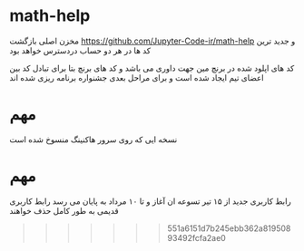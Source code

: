 
# math-help
مخزن اصلی بازگشت https://github.com/Jupyter-Code-ir/math-help
و  جدید ترین کد ها در هر دو حساب دردسترس خواهد بود

کد های اپلود شده در برنچ مین جهت داوری می باشد و کد های برنچ  بتا برای تبادل کد بین اعضای تیم ایجاد شده است و برای مراحل بعدی جشنواره برنامه ریزی شده اند
# مهم
نسخه ایی که روی سرور هاکنینگ   منسوخ شده است 
# مهم
رابط کاربری جدید از ۱۵ تیر تسوعه ان آغاز و تا ۱۰ مرداد به پایان می رسد 
رابط کاربری قدیمی به طور کامل حذف خواهند 
>>>>>>> 551a6151d7b245ebb362a81950893492fcfa2ae0

